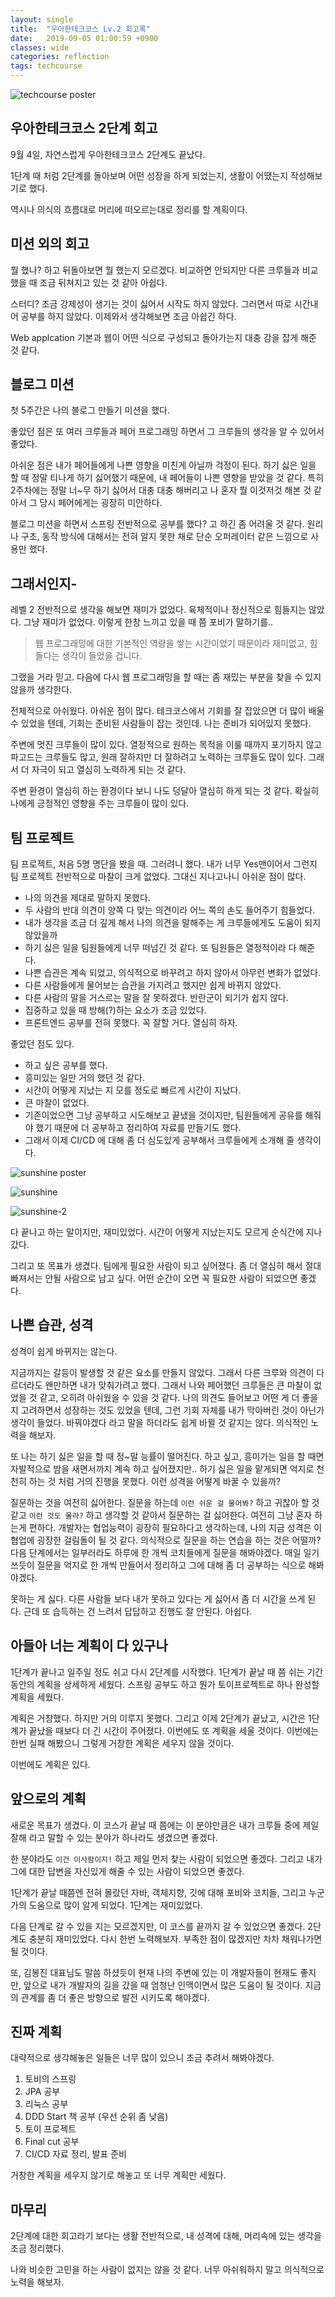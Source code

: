 ```yaml
---
layout: single
title:  "우아한테크코스 Lv.2 회고록"
date:   2019-09-05 01:00:59 +0900
classes: wide
categories: reflection
tags: techcourse
---
```


![techcourse poster](/assets/img/reflection/techcourse_poster.jpeg)

## 우아한테크코스 2단계 회고

9월 4일, 자연스럽게 우아한테크코스 2단계도 끝났다.

1단계 때 처럼 2단계를 돌아보며 어떤 성장을 하게 되었는지, 생활이 어땠는지 작성해보기로 했다.

역시나 의식의 흐름대로 머리에 떠오르는대로 정리를 할 계획이다.

## 미션 외의 회고

뭘 했나? 하고 뒤돌아보면 뭘 했는지 모르겠다. 비교하면 안되지만 다른 크루들과 비교했을 때 조금 뒤쳐지고 있는 것 같아 아쉽다.

스터디? 조금 강제성이 생기는 것이 싫어서 시작도 하지 않았다. 그러면서 따로 시간내어 공부를 하지 않았다. 이제와서 생각해보면 조금 아쉽긴 하다.

Web applcation 기본과 웹이 어떤 식으로 구성되고 돌아가는지 대충 감을 잡게 해준 것 같다.

## 블로그 미션

첫 5주간은 나의 블로그 만들기 미션을 했다.

좋았던 점은 또 여러 크루들과 페어 프로그래밍 하면서 그 크루들의 생각을 알 수 있어서 좋았다.

아쉬운 점은 내가 페어들에게 나쁜 영향을 미친게 아닐까 걱정이 된다. 하기 싫은 일을 할 때 정말 티나게 하기 싫어했기 때문에, 내 페어들이 나쁜 영향을 받았을 것 같다. 특히 2주차에는 정말 너~무 하기 싫어서 대충 대충 해버리고 나 혼자 뭘 이것저것 해본 것 같아서 그 당시 페어에게는 굉장히 미안하다.

블로그 미션을 하면서 스프링 전반적으로 공부를 했다? 고 하긴 좀 어려울 것 같다. 원리나 구조, 동작 방식에 대해서는 전혀 알지 못한 채로 단순 오퍼레이터 같은 느낌으로 사용만 했다.

## 그래서인지-

레벨 2 전반적으로 생각을 해보면 재미가 없었다. 육체적이나 정신적으로 힘들지는 않았다. 그냥 재미가 없었다. 이렇게 한창 느끼고 있을 때 쯤 포비가 말하기를..

> 웹 프로그래밍에 대한 기본적인 역량을 쌓는 시간이었기 때문이라 재미없고, 힘들다는 생각이 들었을 겁니다.

그랬을 거라 믿고. 다음에 다시 웹 프로그래밍을 할 때는 좀 재밌는 부분을 찾을 수 있지 않을까 생각한다.

전체적으로 아쉬웠다. 아쉬운 점이 많다. 테크코스에서 기회를 잘 잡았으면 더 많이 배울 수 있었을 텐데, 기회는 준비된 사람들이 잡는 것인데. 나는 준비가 되어있지 못했다.

주변에 멋진 크루들이 많이 있다. 열정적으로 원하는 목적을 이룰 때까지 포기하지 않고 파고드는 크루들도 많고, 원래 잘하지만 더 잘하려고 노력하는 크루들도 많이 있다. 그래서 더 자극이 되고 열심히 노력하게 되는 것 같다.

주변 환경이 열심히 하는 환경이다 보니 나도 덩달아 열심히 하게 되는 것 같다. 확실히 나에게 긍정적인 영향을 주는 크루들이 많이 있다.

## 팀 프로젝트

팀 프로젝트, 처음 5명 명단을 봤을 때. 그러려니 했다. 내가 너무 Yes맨이어서 그런지 팀 프로젝트 전반적으로 마찰이 크게 없었다. 그대신 지나고나니 아쉬운 점이 많다.

- 나의 의견을 제대로 말하지 못했다.
- 두 사람의 반대 의견이 양쪽 다 맞는 의견이라 어느 쪽의 손도 들어주기 힘들었다.
- 내가 생각을 조금 더 깊게 해서 나의 의견을 말해주는 게 크루들에게도 도움이 되지 않았을까
- 하기 싫은 일을 팀원들에게 너무 떠넘긴 것 같다. 또 팀원들은 열정적이라 다 해준다.
- 나쁜 습관은 계속 되었고, 의식적으로 바꾸려고 하지 않아서 아무런 변화가 없었다.
- 다른 사람들에게 물어보는 습관을 가지려고 했지만 쉽게 바뀌지 않았다.
- 다른 사람의 말을 거스르는 말을 잘 못하겠다. 반란군이 되기가 쉽지 않다.
- 집중하고 있을 때 방해(?)하는 요소가 조금 있었다.
- 프론트엔드 공부를 전혀 못했다. 꼭 잘할 거다. 열심히 하자.

좋았던 점도 있다.

- 하고 싶은 공부를 했다.
- 흥미있는 일만 거의 했던 것 같다.
- 시간이 어떻게 지났는 지 모를 정도로 빠르게 시간이 지났다.
- 큰 마찰이 없었다.
- 기존이었으면 그냥 공부하고 시도해보고 끝냈을 것이지만, 팀원들에게 공유를 해줘야 했기 때문에 더 공부하고 정리하여 자료를 만들기도 했다.
- 그래서 이제 CI/CD 에 대해 좀 더 심도있게 공부해서 크루들에게 소개해 줄 생각이다.

![sunshine poster](/assets/img/reflection/sunshine_poster.jpeg)

![sunshine](/assets/img/reflection/sunshine.jpeg)

![sunshine-2](/assets/img/reflection/sunshine2.jpeg)

다 끝나고 하는 말이지만, 재미있었다. 시간이 어떻게 지났는지도 모르게 순식간에 지나갔다.

그리고 또 목표가 생겼다. 팀에게 필요한 사람이 되고 싶어졌다. 좀 더 열심히 해서 절대 빠져서는 안될 사람으로 남고 싶다. 어떤 순간이 오면 꼭 필요한 사람이 되었으면 좋겠다.

## 나쁜 습관, 성격

성격이 쉽게 바뀌지는 않는다.

지금까지는 갈등이 발생할 것 같은 요소를 만들지 않았다. 그래서 다른 크루와 의견이 다르더라도 왠만하면 내가 맞춰가려고 했다. 그래서 나와 페어했던 크루들은 큰 마찰이 없었을 것 같고, 오히려 아쉬웠을 수 있을 것 같다. 나의 의견도 들어보고 어떤 게 더 좋을 지 고려하면서 성장하는 것도 있었을 텐데, 그런 기회 자체를 내가 막아버린 것이 아닌가 생각이 들었다. 바꿔야겠다 라고 말을 하더라도 쉽게 바뀔 것 같지는 않다. 의식적인 노력을 해보자.

또 나는 하기 싫은 일을 할 때 정~말 능률이 떨어진다. 하고 싶고, 흥미가는 일을 할 때면 자발적으로 밤을 새면서까지 계속 하고 싶어졌지만.. 하기 싫은 일을 맡게되면 억지로 천천히 하는 것 처럼 거의 진행을 못했다. 이런 성격을 어떻게 바꿀 수 있을까?

질문하는 것을 여전히 싫어한다. 질문을 하는데 `이런 쉬운 걸 물어봐?` 하고 귀찮아 할 것 같고 `이런 것도 몰라?` 하고 생각할 것 같아서 질문하는 걸 싫어한다. 여전히 그냥 혼자 하는게 편하다. 개발자는 협업능력이 굉장히 필요하다고 생각하는데, 나의 지금 성격은 이 협업에 굉장한 걸림돌이 될 것 같다. 의식적으로 질문을 하는 연습을 하는 것은 어떨까? 다음 단계에서는 일부러라도 하루에 한 개씩 코치들에게 질문을 해봐야겠다. 매일 일기 쓰듯이 질문을 억지로 한 개씩 만들어서 정리하고 그에 대해 좀 더 공부하는 식으로 해봐야겠다.

못하는 게 싫다. 다른 사람들 보다 내가 못하고 있다는 게 싫어서 좀 더 시간을 쓰게 된다. 근데 또 습득하는 건 느려서 답답하고 진행도 잘 안된다. 아쉽다.

## 아들아 너는 계획이 다 있구나

1단계가 끝나고 일주일 정도 쉬고 다시 2단계를 시작했다. 1단계가 끝날 때 쯤 쉬는 기간 동안의 계획을 상세하게 세웠다. 스프링 공부도 하고 뭔가 토이프로젝트로 하나 완성할 계획을 세웠다.

계획은 거창했다. 하지만 거의 이루지 못했다. 그리고 이제 2단계가 끝났고, 시간은 1단계가 끝났을 때보다 더 긴 시간이 주어졌다. 이번에도 또 계획을 세울 것이다. 이번에는 한번 실패 해봤으니 그렇게 거창한 계획은 세우지 않을 것이다.

이번에도 계획은 있다.

## 앞으로의 계획

새로운 목표가 생겼다. 이 코스가 끝날 때 쯤에는 이 분야만큼은 내가 크루들 중에 제일 잘해 라고 말할 수 있는 분야가 하나라도 생겼으면 좋겠다.

한 분야라도 `이건 이사람이지!` 하고 제일 먼저 찾는 사람이 되었으면 좋겠다. 그리고 내가 그에 대한 답변을 자신있게 해줄 수 있는 사람이 되었으면 좋겠다.

1단계가 끝날 때쯤엔 전혀 몰랐던 자바, 객체지향, 깃에 대해 포비와 코치들, 그리고 누군가의 도움으로 많이 알게 되었다. 1단계는 재미있었다.

다음 단계로 갈 수 있을 지는 모르겠지만, 이 코스를 끝까지 갈 수 있었으면 좋겠다. 2단계도 충분히 재미있었다. 다시 한번 노력해보자. 부족한 점이 많겠지만 차차 채워나가면 될 것이다.

또, 김봉진 대표님도 말씀 하셨듯이 현재 나의 주변에 있는 이 개발자들이 현재도 좋지만, 앞으로 내가 개발자의 길을 갔을 때 엄청난 인맥이면서 많은 도움이 될 것이다. 지금의 관계를 좀 더 좋은 방향으로 발전 시키도록 해야겠다.

## 진짜 계획

대략적으로 생각해놓은 일들은 너무 많이 있으니 조금 추려서 해봐야겠다.

1. 토비의 스프링
2. JPA 공부
3. 리눅스 공부
4. DDD Start 책 공부 (우선 순위 좀 낮음)
5. 토이 프로젝트
6. Final cut 공부
7. CI/CD 자료 정리, 발표 준비

거창한 계획을 세우지 않기로 해놓고 또 너무 계획만 세웠다.

## 마무리

2단계에 대한 회고라기 보다는 생활 전반적으로, 내 성격에 대해, 머리속에 있는 생각을 조금 정리했다.

나와 비슷한 고민을 하는 사람이 없지는 않을 것 같다. 너무 아쉬워하지 말고 의식적으로 노력을 해보자.
